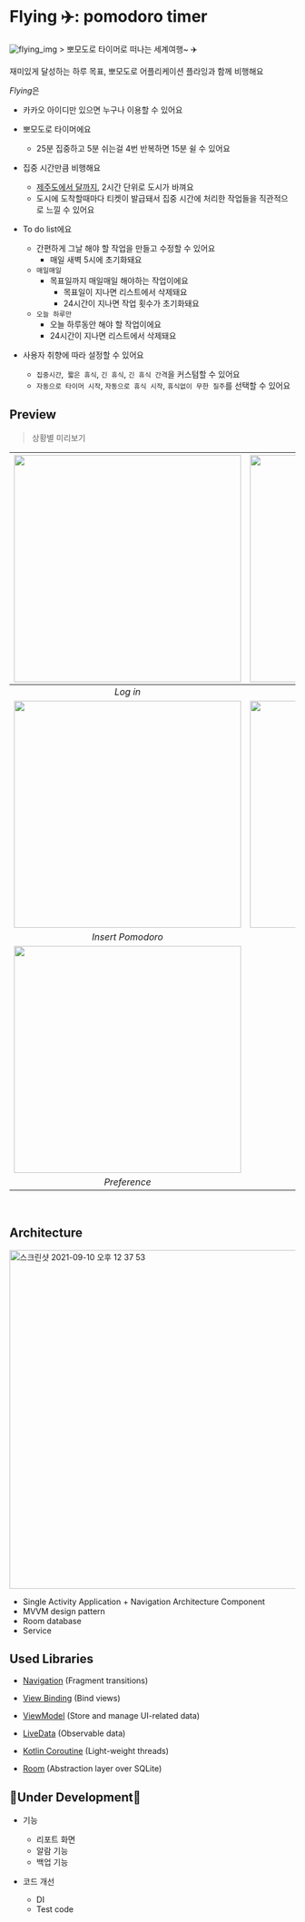 # Flying ✈️: pomodoro timer 

<img alt="flying_img" src="https://user-images.githubusercontent.com/31922389/132884560-73b47003-62b7-4382-90db-2cc0cc9bae7d.png">
>  뽀모도로 타이머로 떠나는 세계여행~ ✈️



재미있게 달성하는 하루 목표, 뽀모도로 어플리케이션 플라잉과 함께 비행해요 



*Flying*은 

+ 카카오 아이디만 있으면 누구나 이용할 수 있어요

+ 뽀모도로 타이머에요 
  + 25분 집중하고 5분 쉬는걸 4번 반복하면 15분 쉴 수 있어요 

+ 집중 시간만큼 비행해요
  + <u>제주도에서 달까지</u>, 2시간 단위로 도시가 바껴요 
  + 도시에 도착할때마다 티켓이 발급돼서 집중 시간에 처리한 작업들을 직관적으로 느낄 수 있어요 
+ To do list에요 
  + 간편하게 그날 해야 할 작업을 만들고 수정할 수 있어요 
    + 매일 새벽 5시에 초기화돼요
  + `매일매일`
    + 목표일까지 매일매일 해야하는 작업이에요
      + 목표일이 지나면 리스트에서 삭제돼요
      + 24시간이 지나면 작업 횟수가 초기화돼요
  + `오늘 하루만 `
    + 오늘 하루동안 해야 할 작업이에요
    + 24시간이 지나면 리스트에서 삭제돼요 
+ 사용자 취향에 따라 설정할 수 있어요
  + `집중시간`,` 짧은 휴식`, `긴 휴식`, `긴 휴식 간격`을 커스텀할 수 있어요
  + `자동으로 타이머 시작`, `자동으로 휴식 시작`, `휴식없이 무한 질주`를 선택할 수 있어요 





## Preview



> 상황별 미리보기 

| <img src="https://user-images.githubusercontent.com/31922389/132655362-86c4f065-dff1-43b6-9238-f61d5b9cc4f2.gif" width="400px"> | <img src="https://user-images.githubusercontent.com/31922389/132668814-f501c162-492b-49a8-976f-503d89dd3609.gif" width="400px"> | <img src="https://user-images.githubusercontent.com/31922389/132669301-7dcbcca6-a536-4e9b-84ca-76d2b2b1fd68.gif" width="400px"> | <img src="https://user-images.githubusercontent.com/31922389/132669854-6a4e1306-ad53-497b-98fa-50b06fad0817.gif" width="400px"> |
| :----------------------------------------------------------: | :----------------------------------------------------------: | :----------------------------------------------------------: | :----------------------------------------------------------: |
|                           *Log in*                           |                           *Setup*                            |                       *Pomodoro list*                        |                      *Delete Pomodoro*                       |
| <img src="https://user-images.githubusercontent.com/31922389/132667436-ce1dee00-1dcd-4d65-9edf-9f205216564d.gif" width="400px"> | <img src = "https://user-images.githubusercontent.com/31922389/132668296-b7ed0d88-51a9-41c6-8b8c-d5c12fd28c45.gif" width="400px"> | <img src = "https://user-images.githubusercontent.com/31922389/132789677-5d051d0c-e1ff-4ae4-9d24-98269bd75c2d.gif" width="400px"> | <img src = "https://user-images.githubusercontent.com/31922389/132793092-bb7cac16-8daf-4132-80a2-2c7121236096.gif" width="400px"> |
|                      *Insert Pomodoro*                       |                      *Update Pomodoro*                       |                         *Timer View*                         |                     *Timer Notification*                     |
| <img src="https://user-images.githubusercontent.com/31922389/132791067-74df6d6e-c86d-444c-a371-dbf62305ea7d.gif" width="400px"> |                                                             | <img src="https://user-images.githubusercontent.com/31922389/132794867-5c08fddd-b725-4ae0-bbb2-f56ce1f59c44.gif" width="400px">                                                              |                                                              |
|                         *Preference*                         |                        *Ticket list*                         |                       *Various cities*                       |                                                              |

<br>




## Architecture



<img width="597" alt="스크린샷 2021-09-10 오후 12 37 53" src="https://user-images.githubusercontent.com/31922389/132795733-8fd66b90-8aa5-461d-baba-53dd71c84aa0.png">



+ Single Activity Application + Navigation Architecture Component
+ MVVM design pattern
+ Room database
+ Service 







## Used Libraries

- [Navigation](https://developer.android.com/topic/libraries/architecture/navigation) (Fragment transitions)

- [View Binding](https://developer.android.com/topic/libraries/view-binding) (Bind views)

- [ViewModel](https://developer.android.com/topic/libraries/architecture/viewmodel) (Store and manage UI-related data)

- [LiveData](https://developer.android.com/topic/libraries/architecture/livedata) (Observable data)

- [Kotlin Coroutine](https://github.com/Kotlin/kotlinx.coroutines) (Light-weight threads)

- [Room](https://developer.android.com/topic/libraries/architecture/room) (Abstraction layer over SQLite)

  

## 👷Under Development🚧

+ 기능

  + 리포트 화면
  + 알람 기능 
  + 백업 기능

+ 코드 개선 

  + DI
  + Test code 

  

  
